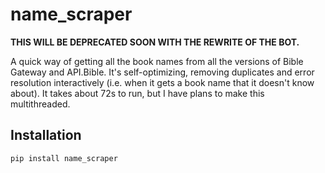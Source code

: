 name_scraper
===========

**THIS WILL BE DEPRECATED SOON WITH THE REWRITE OF THE BOT.**

A quick way of getting all the book names from all the versions of Bible Gateway and API.Bible. It's self-optimizing, removing duplicates and error resolution interactively (i.e. when it gets a book name that it doesn't know about). It takes about 72s to run, but I have plans to make this multithreaded.

## Installation

`pip install name_scraper`
